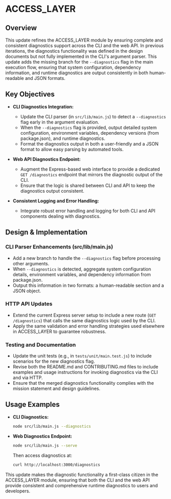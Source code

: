 # ACCESS_LAYER

## Overview
This update refines the ACCESS_LAYER module by ensuring complete and consistent diagnostics support across the CLI and the web API. In previous iterations, the diagnostics functionality was defined in the design documents but not fully implemented in the CLI's argument parser. This update adds the missing branch for the `--diagnostics` flag in the main execution flow, ensuring that system configuration, dependency information, and runtime diagnostics are output consistently in both human-readable and JSON formats.

## Key Objectives
- **CLI Diagnostics Integration:**
  - Update the CLI parser (in `src/lib/main.js`) to detect a `--diagnostics` flag early in the argument evaluation.
  - When the `--diagnostics` flag is provided, output detailed system configuration, environment variables, dependency versions (from package.json), and runtime diagnostics.
  - Format the diagnostics output in both a user-friendly and a JSON format to allow easy parsing by automated tools.

- **Web API Diagnostics Endpoint:**
  - Augment the Express-based web interface to provide a dedicated `GET /diagnostics` endpoint that mirrors the diagnostic output of the CLI.
  - Ensure that the logic is shared between CLI and API to keep the diagnostics output consistent.

- **Consistent Logging and Error Handling:**
  - Integrate robust error handling and logging for both CLI and API components dealing with diagnostics.
  
## Design & Implementation
### CLI Parser Enhancements (src/lib/main.js)
- Add a new branch to handle the `--diagnostics` flag before processing other arguments. 
- When `--diagnostics` is detected, aggregate system configuration details, environment variables, and dependency information from package.json.
- Output this information in two formats: a human-readable section and a JSON object.

### HTTP API Updates
- Extend the current Express server setup to include a new route (`GET /diagnostics`) that calls the same diagnostics logic used by the CLI.
- Apply the same validation and error handling strategies used elsewhere in ACCESS_LAYER to guarantee robustness.

### Testing and Documentation
- Update the unit tests (e.g., in `tests/unit/main.test.js`) to include scenarios for the new diagnostics flag.
- Revise both the README.md and CONTRIBUTING.md files to include examples and usage instructions for invoking diagnostics via the CLI and via HTTP.
- Ensure that the merged diagnostics functionality complies with the mission statement and design guidelines.

## Usage Examples
- **CLI Diagnostics:**
  ```bash
  node src/lib/main.js --diagnostics
  ```

- **Web Diagnostics Endpoint:**
  ```bash
  node src/lib/main.js --serve
  ```
  Then access diagnostics at:
  ```bash
  curl http://localhost:3000/diagnostics
  ```

This update makes the diagnostic functionality a first-class citizen in the ACCESS_LAYER module, ensuring that both the CLI and the web API provide consistent and comprehensive runtime diagnostics to users and developers.